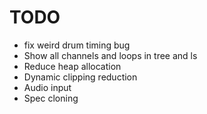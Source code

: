 # TODO

- fix weird drum timing bug
- Show all channels and loops in tree and ls
- Reduce heap allocation
- Dynamic clipping reduction
- Audio input
- Spec cloning